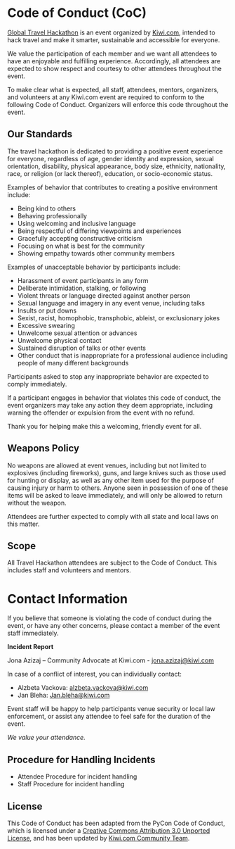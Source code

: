 # Code of Conduct (CoC)

[Global Travel Hackathon](https://hack.travel) is an event organized by [Kiwi.com](https://www.kiwi.com/), intended to hack travel and make it smarter, sustainable and accessible for everyone.

We value the participation of each member and we want all attendees to have an enjoyable and fulfilling experience. Accordingly, all attendees are expected to show respect and courtesy to other attendees throughout the event.

To make clear what is expected, all staff, attendees, mentors, organizers, and volunteers at any Kiwi.com event are required to conform to the following Code of Conduct. Organizers will enforce this code throughout the event.

## Our Standards

The travel hackathon is dedicated to providing a positive event experience for everyone, regardless of age, gender identity and expression, sexual orientation, disability, physical appearance, body size, ethnicity, nationality, race, or religion (or lack thereof), education, or socio-economic status.

Examples of behavior that contributes to creating a positive environment include:

* Being kind to others
* Behaving professionally
* Using welcoming and inclusive language
* Being respectful of differing viewpoints and experiences
* Gracefully accepting constructive criticism
* Focusing on what is best for the community
* Showing empathy towards other community members

Examples of unacceptable behavior by participants include:

* Harassment of event participants in any form
* Deliberate intimidation, stalking, or following
* Violent threats or language directed against another person
* Sexual language and imagery in any event venue, including talks
* Insults or put downs
* Sexist, racist, homophobic, transphobic, ableist, or exclusionary jokes
* Excessive swearing
* Unwelcome sexual attention or advances
* Unwelcome physical contact
* Sustained disruption of talks or other events
* Other conduct that is inappropriate for a professional audience including people of many different backgrounds

Participants asked to stop any inappropriate behavior are expected to comply immediately.

If a participant engages in behavior that violates this code of conduct, the event organizers may take any action they deem appropriate, including warning the offender or expulsion from the event with no refund.

Thank you for helping make this a welcoming, friendly event for all.

## Weapons Policy

No weapons are allowed at event venues, including but not limited to explosives (including fireworks), guns, and large knives such as those used for hunting or display, as well as any other item used for the purpose of causing injury or harm to others. Anyone seen in possession of one of these items will be asked to leave immediately, and will only be allowed to return without the weapon.

Attendees are further expected to comply with all state and local laws on this matter.

## Scope

All Travel Hackathon attendees are subject to the Code of Conduct. This includes staff and volunteers and mentors.

# Contact Information

If you believe that someone is violating the code of conduct during the event, or have any other concerns, please contact a member of the event staff immediately.

**Incident Report**

Jona Azizaj – Community Advocate at Kiwi.com - <jona.azizaj@kiwi.com>

In case of a conflict of interest, you can individually contact:
* Alzbeta Vackova: <alzbeta.vackova@kiwi.com>
* Jan Bleha: <Jan.bleha@kiwi.com>

Event staff will be happy to help participants venue security or local law enforcement, or assist any attendee to feel safe for the duration of the event. 

_We value your attendance._

## Procedure for Handling Incidents

* Attendee Procedure for incident handling
* Staff Procedure for incident handling

## License

This Code of Conduct has been adapted from the PyCon Code of Conduct, which is licensed under a [Creative Commons Attribution 3.0 Unported License](https://creativecommons.org/licenses/by/3.0/), and has been updated by [Kiwi.com Community Team](https://code.kiwi.com/).
